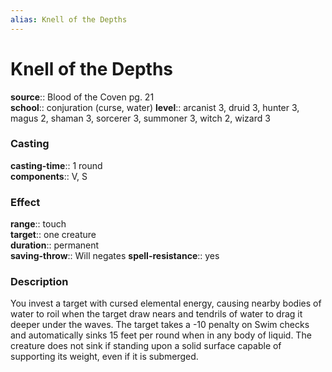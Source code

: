 ```yaml
---
alias: Knell of the Depths
---
```


# Knell of the Depths 

**source**:: Blood of the Coven pg. 21  
**school**:: conjuration (curse, water)
**level**:: arcanist 3, druid 3, hunter 3, magus 2, shaman 3, sorcerer 3, summoner 3, witch 2, wizard 3

### Casting 

**casting-time**:: 1 round  
**components**:: V, S

### Effect 

**range**:: touch  
**target**:: one creature  
**duration**:: permanent  
**saving-throw**:: Will negates
**spell-resistance**:: yes

### Description 

You invest a target with cursed elemental energy, causing nearby bodies of water to roil when the target draw nears and tendrils of water to drag it deeper under the waves. The target takes a -10 penalty on Swim checks and automatically sinks 15 feet per round when in any body of liquid. The creature does not sink if standing upon a solid surface capable of supporting its weight, even if it is submerged.
